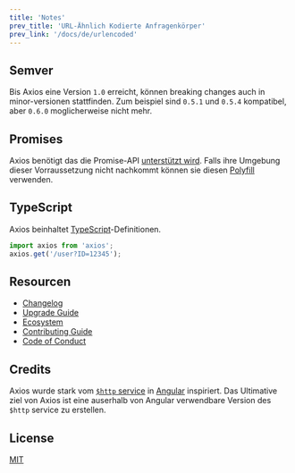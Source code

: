 ```yaml
---
title: 'Notes'
prev_title: 'URL-Ähnlich Kodierte Anfragenkörper'
prev_link: '/docs/de/urlencoded'
---
```


## Semver

Bis Axios eine Version `1.0` erreicht, können breaking changes auch in minor-versionen stattfinden. Zum beispiel sind `0.5.1` und `0.5.4` kompatibel, aber `0.6.0` moglicherweise nicht mehr.

## Promises

Axios benötigt das die Promise-API [unterstützt wird](http://caniuse.com/promises).
Falls ihre Umgebung dieser Vorraussetzung nicht nachkommt können sie diesen [Polyfill](https://github.com/jakearchibald/es6-promise) verwenden.

## TypeScript
Axios beinhaltet [TypeScript](http://typescriptlang.org)-Definitionen.
```typescript
import axios from 'axios';
axios.get('/user?ID=12345');
```

## Resourcen

* [Changelog](https://github.com/axios/axios/blob/master/CHANGELOG.md)
* [Upgrade Guide](https://github.com/axios/axios/blob/master/UPGRADE_GUIDE.md)
* [Ecosystem](https://github.com/axios/axios/blob/master/ECOSYSTEM.md)
* [Contributing Guide](https://github.com/axios/axios/blob/master/CONTRIBUTING.md)
* [Code of Conduct](https://github.com/axios/axios/blob/master/CODE_OF_CONDUCT.md)

## Credits

Axios wurde stark vom [`$http` service](https://docs.angularjs.org/api/ng/service/$http) in [Angular](https://angularjs.org/) inspiriert. Das Ultimative ziel von Axios ist eine auserhalb von Angular verwendbare Version des `$http` service zu erstellen.

## License

[MIT](https://github.com/axios/axios/blob/master/LICENSE)